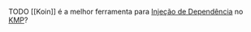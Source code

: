 TODO [[Koin]] é a melhor ferramenta para [Injeção de Dependência](Injeção%20de%20Dependência.md) no [KMP](Ciência%20da%20Computação/Engenharia%20de%20Software/Engenharia%20de%20Software%20Mobile/KMP.md)?
